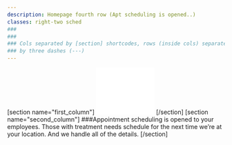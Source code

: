 ```yaml
---
description: Homepage fourth row (Apt scheduling is opened..)
classes: right-two sched
###
###
### Cols separated by [section] shortcodes, rows (inside cols) separated
### by three dashes (---)
---
```

[section name="first_column"]
![New Avenue Dentistry](../../images/icon/computer.svg)
[/section]
[section name="second_column"]
###Appointment scheduling is opened to your employees. Those with treatment needs schedule for the next time we’re at your location. And we handle all of the details.
[/section]
